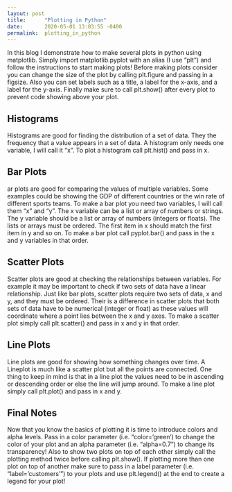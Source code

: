 ```yaml
---
layout: post
title:      "Plotting in Python"
date:       2020-05-01 13:03:55 -0400
permalink:  plotting_in_python
---
```



In this blog I demonstrate how to make several plots in python using matplotlib. Simply import matplotlib.pyplot with an alias (I use “plt”) and follow the instructions to start making plots! Before making plots consider you can change the size of the plot by calling plt.figure and passing in a figsize. Also you can set labels such as a title, a label for the x-axis, and a label for the y-axis. Finally make sure to call plt.show() after every plot to prevent code showing above your plot.

## Histograms
Histograms are good for finding the distribution of a set of data. They the frequency that a value appears in a set of data. A histogram only needs one variable, I will call it “x”. To plot a histogram call plt.hist() and pass in x.

## Bar Plots
ar plots are good for comparing the values of multiple variables. Some examples could be showing the GDP of different countries or the win rate of different sports teams. To make a bar plot you need two variables, I will call them “x” and “y”. The x variable can be a list or array of numbers or strings. The y variable should be a list or array of numbers (integers or floats). The lists or arrays must be ordered. The first item in x should match the first item in y and so on. To make a bar plot call pyplot.bar() and pass in the x and y variables in that order.

## Scatter Plots
Scatter plots are good at checking the relationships between variables. For example it may be important to check if two sets of data have a linear relationship. Just like bar plots, scatter plots require two sets of data, x and y, and they must be ordered. Their is a difference in scatter plots that both sets of data have to be numerical (integer or float) as these values will coordinate where a point lies between the x and y axes. To make a scatter plot simply call plt.scatter() and pass in x and y in that order.

## Line Plots
Line plots are good for showing how something changes over time. A Lineplot is much like a scatter plot but all the points are connected. One thing to keep in mind is that in a line plot the values need to be in ascending or descending order or else the line will jump around. To make a line plot simply call plt.plot() and pass in x and y.

## Final Notes
Now that you know the basics of plotting it is time to introduce colors and alpha levels. Pass in a color parameter (i.e. “color=’green’) to change the color of your plot and an alpha parameter (i.e. “alpha=0.7”) to change its transparency! Also to show two plots on top of each other simply call the plotting method twice before calling plt.show(). If plotting more than one plot on top of another make sure to pass in a label parameter (i.e. “label=’customers’”) to your plots and use plt.legend() at the end to create a legend for your plot!

